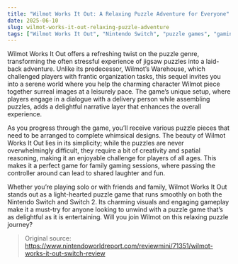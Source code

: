 ```yaml
---
title: "Wilmot Works It Out: A Relaxing Puzzle Adventure for Everyone"
date: 2025-06-10
slug: wilmot-works-it-out-relaxing-puzzle-adventure
tags: ["Wilmot Works It Out", "Nintendo Switch", "puzzle games", "gaming"]
---
```


Wilmot Works It Out offers a refreshing twist on the puzzle genre, transforming the often stressful experience of jigsaw puzzles into a laid-back adventure. Unlike its predecessor, Wilmot’s Warehouse, which challenged players with frantic organization tasks, this sequel invites you into a serene world where you help the charming character Wilmot piece together surreal images at a leisurely pace. The game’s unique setup, where players engage in a dialogue with a delivery person while assembling puzzles, adds a delightful narrative layer that enhances the overall experience.

As you progress through the game, you’ll receive various puzzle pieces that need to be arranged to complete whimsical designs. The beauty of Wilmot Works It Out lies in its simplicity; while the puzzles are never overwhelmingly difficult, they require a bit of creativity and spatial reasoning, making it an enjoyable challenge for players of all ages. This makes it a perfect game for family gaming sessions, where passing the controller around can lead to shared laughter and fun.

Whether you’re playing solo or with friends and family, Wilmot Works It Out stands out as a light-hearted puzzle game that runs smoothly on both the Nintendo Switch and Switch 2. Its charming visuals and engaging gameplay make it a must-try for anyone looking to unwind with a puzzle game that’s as delightful as it is entertaining. Will you join Wilmot on this relaxing puzzle journey?

> Original source: https://www.nintendoworldreport.com/reviewmini/71351/wilmot-works-it-out-switch-review